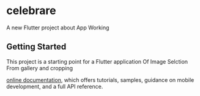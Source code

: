 # celebrare

A new Flutter project about App Working
## Getting Started

This project is a starting point for a Flutter application Of Image Selction From gallery and cropping

[online documentation](https://docs.flutter.dev/), which offers tutorials,
samples, guidance on mobile development, and a full API reference.

